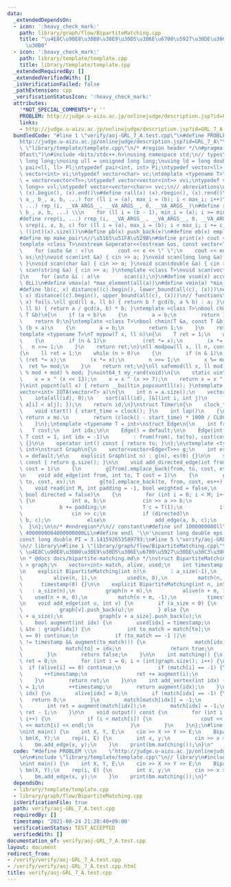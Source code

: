 ```yaml
---
data:
  _extendedDependsOn:
  - icon: ':heavy_check_mark:'
    path: library/graph/flow/BipartiteMatching.cpp
    title: "\u4E8C\u90E8\u30B0\u30E9\u30D5\u306E\u6700\u5927\u30DE\u30C3\u30C1\u30F3\
      \u30B0"
  - icon: ':heavy_check_mark:'
    path: library/template/template.cpp
    title: library/template/template.cpp
  _extendedRequiredBy: []
  _extendedVerifiedWith: []
  _isVerificationFailed: false
  _pathExtension: cpp
  _verificationStatusIcon: ':heavy_check_mark:'
  attributes:
    '*NOT_SPECIAL_COMMENTS*': ''
    PROBLEM: http://judge.u-aizu.ac.jp/onlinejudge/description.jsp?id=GRL_7_A
    links:
    - http://judge.u-aizu.ac.jp/onlinejudge/description.jsp?id=GRL_7_A
  bundledCode: "#line 1 \"verify/aoj-GRL_7_A.test.cpp\"\n#define PROBLEM \\\n    \"\
    http://judge.u-aizu.ac.jp/onlinejudge/description.jsp?id=GRL_7_A\"\n\n#line 2\
    \ \"library/template/template.cpp\"\n/* #region header */\n#pragma GCC optimize(\"\
    Ofast\")\n#include <bits/stdc++.h>\nusing namespace std;\n// types\nusing ll =\
    \ long long;\nusing ull = unsigned long long;\nusing ld = long double;\ntypedef\
    \ pair<ll, ll> Pl;\ntypedef pair<int, int> Pi;\ntypedef vector<ll> vl;\ntypedef\
    \ vector<int> vi;\ntypedef vector<char> vc;\ntemplate <typename T>\nusing mat\
    \ = vector<vector<T>>;\ntypedef vector<vector<int>> vvi;\ntypedef vector<vector<long\
    \ long>> vvl;\ntypedef vector<vector<char>> vvc;\n// abreviations\n#define all(x)\
    \ (x).begin(), (x).end()\n#define rall(x) (x).rbegin(), (x).rend()\n#define rep_(i,\
    \ a_, b_, a, b, ...) for (ll i = (a), max_i = (b); i < max_i; i++)\n#define rep(i,\
    \ ...) rep_(i, __VA_ARGS__, __VA_ARGS__, 0, __VA_ARGS__)\n#define rrep_(i, a_,\
    \ b_, a, b, ...) \\\n    for (ll i = (b - 1), min_i = (a); i >= min_i; i--)\n\
    #define rrep(i, ...) rrep_(i, __VA_ARGS__, __VA_ARGS__, 0, __VA_ARGS__)\n#define\
    \ srep(i, a, b, c) for (ll i = (a), max_i = (b); i < max_i; i += c)\n#define SZ(x)\
    \ ((int)(x).size())\n#define pb(x) push_back(x)\n#define eb(x) emplace_back(x)\n\
    #define mp make_pair\n//\u5165\u51FA\u529B\n#define print(x) cout << x << endl\n\
    template <class T>\nostream &operator<<(ostream &os, const vector<T> &v)\n{\n\
    \    for (auto &e : v)\n        cout << e << \" \";\n    cout << endl;\n    return\
    \ os;\n}\nvoid scan(int &a) { cin >> a; }\nvoid scan(long long &a) { cin >> a;\
    \ }\nvoid scan(char &a) { cin >> a; }\nvoid scan(double &a) { cin >> a; }\nvoid\
    \ scan(string &a) { cin >> a; }\ntemplate <class T>\nvoid scan(vector<T> &a)\n\
    {\n    for (auto &i : a)\n        scan(i);\n}\n#define vsum(x) accumulate(all(x),\
    \ 0LL)\n#define vmax(a) *max_element(all(a))\n#define vmin(a) *min_element(all(a))\n\
    #define lb(c, x) distance((c).begin(), lower_bound(all(c), (x)))\n#define ub(c,\
    \ x) distance((c).begin(), upper_bound(all(c), (x)))\n// functions\n// gcd(0,\
    \ x) fails.\nll gcd(ll a, ll b) { return b ? gcd(b, a % b) : a; }\nll lcm(ll a,\
    \ ll b) { return a / gcd(a, b) * b; }\ntemplate <class T>\nbool chmax(T &a, const\
    \ T &b)\n{\n    if (a < b)\n    {\n        a = b;\n        return 1;\n    }\n\
    \    return 0;\n}\ntemplate <class T>\nbool chmin(T &a, const T &b)\n{\n    if\
    \ (b < a)\n    {\n        a = b;\n        return 1;\n    }\n    return 0;\n}\n\
    template <typename T>\nT mypow(T x, ll n)\n{\n    T ret = 1;\n    while (n > 0)\n\
    \    {\n        if (n & 1)\n            (ret *= x);\n        (x *= x);\n     \
    \   n >>= 1;\n    }\n    return ret;\n}\nll modpow(ll x, ll n, const ll mod)\n\
    {\n    ll ret = 1;\n    while (n > 0)\n    {\n        if (n & 1)\n           \
    \ (ret *= x);\n        (x *= x);\n        n >>= 1;\n        x %= mod;\n      \
    \  ret %= mod;\n    }\n    return ret;\n}\nll safemod(ll x, ll mod) { return (x\
    \ % mod + mod) % mod; }\nuint64_t my_rand(void)\n{\n    static uint64_t x = 88172645463325252ULL;\n\
    \    x = x ^ (x << 13);\n    x = x ^ (x >> 7);\n    return x = x ^ (x << 17);\n\
    }\nint popcnt(ull x) { return __builtin_popcountll(x); }\ntemplate <typename T>\n\
    vector<int> IOTA(vector<T> a)\n{\n    int n = a.size();\n    vector<int> id(n);\n\
    \    iota(all(id), 0);\n    sort(all(id), [&](int i, int j)\n         { return\
    \ a[i] < a[j]; });\n    return id;\n}\nstruct Timer\n{\n    clock_t start_time;\n\
    \    void start() { start_time = clock(); }\n    int lap()\n    {\n        //\
    \ return x ms.\n        return (clock() - start_time) * 1000 / CLOCKS_PER_SEC;\n\
    \    }\n};\ntemplate <typename T = int>\nstruct Edge\n{\n    int from, to;\n \
    \   T cost;\n    int idx;\n\n    Edge() = default;\n\n    Edge(int from, int to,\
    \ T cost = 1, int idx = -1)\n        : from(from), to(to), cost(cost), idx(idx)\
    \ {}\n\n    operator int() const { return to; }\n};\n\ntemplate <typename T =\
    \ int>\nstruct Graph\n{\n    vector<vector<Edge<T>>> g;\n    int es;\n\n    Graph()\
    \ = default;\n\n    explicit Graph(int n) : g(n), es(0) {}\n\n    size_t size()\
    \ const { return g.size(); }\n\n    void add_directed_edge(int from, int to, T\
    \ cost = 1)\n    {\n        g[from].emplace_back(from, to, cost, es++);\n    }\n\
    \n    void add_edge(int from, int to, T cost = 1)\n    {\n        g[from].emplace_back(from,\
    \ to, cost, es);\n        g[to].emplace_back(to, from, cost, es++);\n    }\n\n\
    \    void read(int M, int padding = -1, bool weighted = false,\n             \
    \ bool directed = false)\n    {\n        for (int i = 0; i < M; i++)\n       \
    \ {\n            int a, b;\n            cin >> a >> b;\n            a += padding;\n\
    \            b += padding;\n            T c = T(1);\n            if (weighted)\n\
    \                cin >> c;\n            if (directed)\n                add_directed_edge(a,\
    \ b, c);\n            else\n                add_edge(a, b, c);\n        }\n  \
    \  }\n};\n\n/* #endregion*/\n// constant\n#define inf 1000000000ll\n#define INF\
    \ 4000000004000000000LL\n#define endl '\\n'\nconst long double eps = 0.000000000000001;\n\
    const long double PI = 3.141592653589793;\n#line 5 \"verify/aoj-GRL_7_A.test.cpp\"\
    \n// library\n#line 1 \"library/graph/flow/BipartiteMatching.cpp\"\n/**\n * @brief\
    \ \u4E8C\u90E8\u30B0\u30E9\u30D5\u306E\u6700\u5927\u30DE\u30C3\u30C1\u30F3\u30B0\
    \n * @docs docs/bipartite-matching.md\n */\nstruct BipartiteMatching {\n    vector<vector<int>\
    \ > graph;\n    vector<int> match, alive, used;\n    int timestamp;\n    int a_size;\n\
    \n    explicit BipartiteMatching(int n)\n        : a_size(-1),\n          graph(n),\n\
    \          alive(n, 1),\n          used(n, 0),\n          match(n, -1),\n    \
    \      timestamp(0) {}\n\n    explicit BipartiteMatching(int n, int m)\n     \
    \   : a_size(n),\n          graph(n + m),\n          alive(n + m, 1),\n      \
    \    used(n + m, 0),\n          match(n + m, -1),\n          timestamp(0) {}\n\
    \n    void add_edge(int u, int v) {\n        if (a_size < 0) {\n            graph[u].push_back(v);\n\
    \            graph[v].push_back(u);\n        } else {\n            graph[u].push_back(v\
    \ + a_size);\n            graph[v + a_size].push_back(u);\n        }\n    }\n\n\
    \    bool augment(int idx) {\n        used[idx] = timestamp;\n        for (auto\
    \ &to : graph[idx]) {\n            int to_match = match[to];\n            if (alive[to]\
    \ == 0) continue;\n            if (to_match == -1 ||\n                (used[to_match]\
    \ != timestamp && augment(to_match))) {\n                match[idx] = to;\n  \
    \              match[to] = idx;\n                return true;\n            }\n\
    \        }\n        return false;\n    }\n\n    int matching() {\n        int\
    \ ret = 0;\n        for (int i = 0; i < (int)graph.size(); i++) {\n          \
    \  if (alive[i] == 0) continue;\n            if (match[i] == -1) {\n         \
    \       ++timestamp;\n                ret += augment(i);\n            }\n    \
    \    }\n        return ret;\n    }\n\n    int add_vertex(int idx) {\n        alive[idx]\
    \ = 1;\n        ++timestamp;\n        return augment(idx);\n    }\n\n    int erase_vertex(int\
    \ idx) {\n        alive[idx] = 0;\n        if (match[idx] == -1) {\n         \
    \   return 0;\n        }\n        match[match[idx]] = -1;\n        ++timestamp;\n\
    \        int ret = augment(match[idx]);\n        match[idx] = -1;\n        return\
    \ ret - 1;\n    }\n\n    void output() const {\n        for (int i = 0; i < (int)graph.size();\
    \ i++) {\n            if (i < match[i]) {\n                cout << i << \"-\"\
    \ << match[i] << endl;\n            }\n        }\n    }\n};\n#line 7 \"verify/aoj-GRL_7_A.test.cpp\"\
    \nint main() {\n    int X, Y, E;\n    cin >> X >> Y >> E;\n    BipartiteMatching\
    \ bm(X, Y);\n    rep(i, E) {\n        int x, y;\n        cin >> x >> y;\n    \
    \    bm.add_edge(x, y);\n    }\n    print(bm.matching());\n}\n"
  code: "#define PROBLEM \\\n    \"http://judge.u-aizu.ac.jp/onlinejudge/description.jsp?id=GRL_7_A\"\
    \n\n#include \"library/template/template.cpp\"\n// library\n#include \"library/graph/flow/BipartiteMatching.cpp\"\
    \nint main() {\n    int X, Y, E;\n    cin >> X >> Y >> E;\n    BipartiteMatching\
    \ bm(X, Y);\n    rep(i, E) {\n        int x, y;\n        cin >> x >> y;\n    \
    \    bm.add_edge(x, y);\n    }\n    print(bm.matching());\n}"
  dependsOn:
  - library/template/template.cpp
  - library/graph/flow/BipartiteMatching.cpp
  isVerificationFile: true
  path: verify/aoj-GRL_7_A.test.cpp
  requiredBy: []
  timestamp: '2021-08-24 21:28:40+09:00'
  verificationStatus: TEST_ACCEPTED
  verifiedWith: []
documentation_of: verify/aoj-GRL_7_A.test.cpp
layout: document
redirect_from:
- /verify/verify/aoj-GRL_7_A.test.cpp
- /verify/verify/aoj-GRL_7_A.test.cpp.html
title: verify/aoj-GRL_7_A.test.cpp
---
```

